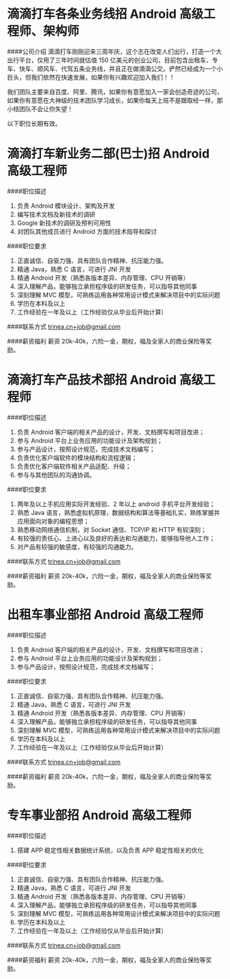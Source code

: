 滴滴打车各条业务线招 Android 高级工程师、架构师
==========

####公司介绍
滴滴打车刚刚迎来三周年庆，这个志在改变人们出行，打造一个大出行平台，仅用了三年时间就估值 150 亿美元的创业公司，目前包含出租车、专车、快车、顺风车、代驾五条业务线，并且正在做滴滴公交。俨然已经成为一个小巨头，但我们依然在快速发展，如果你有兴趣欢迎加入我们！！  

我们团队主要来自百度、阿里、腾讯，如果你有意愿加入一家会创造奇迹的公司，如果你有意愿在大神级的技术团队学习成长，如果你每天上班不是跟取经一样，那小桔团队不会让你失望！  

以下职位长期有效。  

滴滴打车新业务二部(巴士)招 Android 高级工程师
===========
####职位描述
1. 负责 Android 模块设计、架构及开发
2. 编写技术文档及新技术的调研
3. Google 新技术的调研及预判可用性
4. 对团队其他成员进行 Android 方面的技术指导和探讨

####职位要求
1. 正直诚信、自驱力强、具有团队合作精神、抗压能力强。
2. 精通 Java，熟悉 C 语言，可进行 JNI 开发
3. 精通 Android 开发（熟悉各版本差异、内存管理、CPU 开销等）
4. 深入理解产品，能够独立承担程序级的研发任务，可以指导其他同事
5. 深刻理解 MVC 模型，可熟练运用各种常用设计模式来解决项目中的实际问题
6. 学历在本科及以上
7. 工作经验在一年及以上（工作经验仅从毕业后开始计算）

####联系方式
[trinea.cn+job@gmail.com](mailto:trinea.cn+job@gmail.com)  

####薪资福利
薪资 20k-40k，六险一金，期权，福及全家人的商业保险等奖励。  

滴滴打车产品技术部招 Android 高级工程师
===========
####职位描述
1. 负责 Android 客户端的相关产品的设计，开发、文档撰写和项目改进；
2. 参与 Android 平台上业务应用的功能设计及架构规划；
3. 参与产品设计，按照设计规范，完成技术文档编写；
4. 负责优化客户端软件的模块结构和流程逻辑；
5. 负责优化客户端软件相关产品适配、升级；
6. 参与与其他团队的沟通协调。

####职位要求
1. 两年及以上手机应用实际开发经验、2 年以上 android 手机平台开发经验；
2. 熟悉 Java 语言，熟悉虚拟机原理，数据结构和算法等基础扎实，熟练掌握并应用面向对象的编程思想；
3. 熟悉移动网络通信机制，对 Socket 通信、TCP/IP 和 HTTP 有较深刻；
4. 有较强的责任心、上进心以及良好的表达和沟通能力，能够指导他人工作；
5. 对产品有较强的敏感度，有较强的沟通能力。

####联系方式
[trinea.cn+job@gmail.com](mailto:trinea.cn+job@gmail.com)  

####薪资福利
薪资 20k-40k，六险一金，期权，福及全家人的商业保险等奖励。  

出租车事业部招 Android 高级工程师
===========
####职位描述
1. 负责 Android 客户端的相关产品的设计，开发、文档撰写和项目改进； 
2. 参与 Android 平台上业务应用的功能设计及架构规划； 
3. 参与产品设计，按照设计规范，完成技术文档编写；

####职位要求
1. 正直诚信、自驱力强、具有团队合作精神、抗压能力强。
2. 精通 Java，熟悉 C 语言，可进行 JNI 开发
3. 精通 Android 开发（熟悉各版本差异、内存管理、CPU 开销等）
4. 深入理解产品，能够独立承担程序级的研发任务，可以指导其他同事
5. 深刻理解 MVC 模型，可熟练运用各种常用设计模式来解决项目中的实际问题
6. 学历在本科及以上
7. 工作经验在一年及以上（工作经验仅从毕业后开始计算）

####联系方式
[trinea.cn+job@gmail.com](mailto:trinea.cn+job@gmail.com)  

####薪资福利
薪资 20k-40k，六险一金，期权，福及全家人的商业保险等奖励。  

专车事业部招 Android 高级工程师
===========
####职位描述
1. 搭建 APP 稳定性相关数据统计系统，以及负责 APP 稳定性相关的优化 

####职位要求
1. 正直诚信、自驱力强、具有团队合作精神、抗压能力强。
2. 精通 Java，熟悉 C 语言，可进行 JNI 开发
3. 精通 Android 开发（熟悉各版本差异、内存管理、CPU 开销等）
4. 深入理解产品，能够独立承担程序级的研发任务，可以指导其他同事
5. 深刻理解 MVC 模型，可熟练运用各种常用设计模式来解决项目中的实际问题
6. 学历在本科及以上
7. 工作经验在一年及以上（工作经验仅从毕业后开始计算）

####联系方式
[trinea.cn+job@gmail.com](mailto:trinea.cn+job@gmail.com)  

####薪资福利
薪资 20k-40k，六险一金，期权，福及全家人的商业保险等奖励。  

